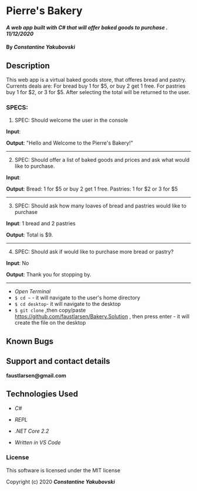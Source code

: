 
# Pierre's Bakery

#### _A web app built with C# that will offer baked goods to purchase . 11/12/2020_

#### By _**Constantine Yakubovski**_ 

## Description 
This web app is a virtual baked goods store, that offeres bread and pastry. Currents deals are: For bread buy 1 for $5, or buy 2 get 1 free. For pastries buy 1 for $2, or 3 for $5. After selecting the total will be returned to the user.

### SPECS: ###

1. SPEC: Should welcome the user in the console

**Input**: 

**Output**: "Hello and Welcome to the Pierre's Bakery!"
____________________________________________________________________________________

2. SPEC: Should offer a list of baked goods and prices and ask what would like to purchase.

**Input**:

**Output**:  Bread: 1 for $5 or buy 2 get 1 free. Pastries: 1 for $2 or 3 for $5
____________________________________________________________________________________

3. SPEC: Should ask how many loaves of bread and pastries would like to purchase

**Input**: 1 bread and 2 pastries

**Output**: Total is $9.
____________________________________________________________________________________

4. SPEC: Should ask if would like to purchase more bread or pastry?

**Input**: No

**Output**: Thank you for stopping by.
____________________________________________________________________________________


-  _Open Terminal_
-  `$ cd ~` - it will navigate to the user's home directory
-  `$ cd desktop`- it will navigate to the desktop
-  `$ git clone` ,then copy/paste https://github.com/faustlarsen/Bakery.Solution , then press enter - it will create the file on the desktop


 
## Known Bugs

## Support and contact details

__faustlarsen@gmail.com__

## Technologies Used

-  _C#_

-  _REPL_

-  _.NET Core 2.2_

-  _Written in VS Code_

### License

This software is licensed under the MIT license

Copyright (c) 2020 **_Constantine Yakubovski_**

